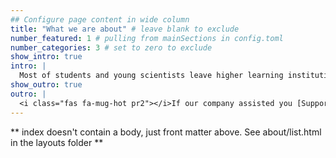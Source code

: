 ```yaml
---
## Configure page content in wide column
title: "What we are about" # leave blank to exclude
number_featured: 1 # pulling from mainSections in config.toml
number_categories: 3 # set to zero to exclude
show_intro: true
intro: |
  Most of students and young scientists leave higher learning institutions with minimal to none skills in research. The objective of this academic company is to bring such graduates to speed on matters research and data analysis
show_outro: true
outro: |
  <i class="fas fa-mug-hot pr2"></i>If our company assisted you [Support us so that we can reach many that are needy](https://ko-fi.com/)!
---
```


** index doesn't contain a body, just front matter above.
See about/list.html in the layouts folder **
